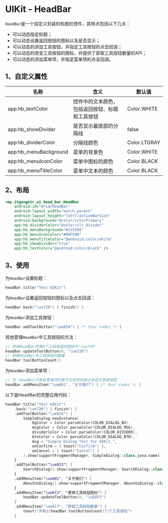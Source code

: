# UIKit - HeadBar

`HeadBar`是一个自定义封装的标题栏控件，其特点包括以下几点：
* 可以动态指定标题；
* 可以动态设置返回按钮的图标以及是否显示；
* 可以动态的添加工具按钮，并指定工具按钮的点击回调；
* 可以动态的改变工具按钮的图标，并提供了获取工具按钮数量的API；
* 可以动态的添加菜单项，并指定菜单项的点击回调。

## 1、自定义属性
|名称|含义|默认值|
|---|---|---|
|app:hb_textColor|控件中的文本颜色，包括返回按钮、标题和工具按钮|Color.WHITE|
|app:hb_showDivider|是否显示最底部的分隔线|false|
|app:hb_dividerColor|分隔线颜色|Color.LTGRAY|
|app:hb_menuBackground|菜单的背景色|Color.WHITE|
|app:hb_menuIconColor|菜单中图标的颜色|Color.BLACK|
|app:hb_menuTitleColor|菜单中文本的颜色|Color.BLACK|

## 2、布局
```xml
<my.itgungnir.ui.head_bar.HeadBar
    android:id="@+id/headBar"
    android:layout_width="match_parent"
    android:layout_height="?attr/actionBarSize"
    android:background="@color/colorPrimary"
    app:hb_dividerColor="@color/clr_divider"
    app:hb_menuBackground="#115588"
    app:hb_menuIconColor="#00FF00"
    app:hb_menuTitleColor="@android:color/white"
    app:hb_showDivider="true"
    app:hb_textColor="@android:color/black" />
```

## 3、使用
为`HeadBar`设置标题：
```kotlin
headBar.title("Test UIKit")
```
为`HeadBar`设置返回按钮的图标以及点击回调：
```kotlin
headBar.back("\ue720") { finish() }
```
为`HeadBar`添加工具按钮：
```kotlin
headBar.addToolButton("\ue834") { /* Your codes */ }
```
其他管理`HeadBar`中工具按钮的方法：
```kotlin
// 修改HeadBar的第0个工具按钮的图标为"\ue720"
headBar.updateToolButton(0, "\ue720")
// 获取HeadBar中工具按钮的数量
headBar.toolButtonCount()
```
为`HeadBar`添加菜单项：
```kotlin
// 注：HeadBar只有在菜单项列表不为空的时候才会显示菜单按钮
headBar.addMenuItem("\ue601", "关于我们") { /* Your codes */ }
```
以下是HeadBar的完整应用代码：
```kotlin
headBar.title("Test UIKit")
    .back("\ue720") { finish() }
    .addToolButton("\ue834") {
        SimpleDialog.newInstance(
            bgColor = Color.parseColor(COLOR_DIALOG_BG),
            msgColor = Color.parseColor(COLOR_DIALOG_MSG),
            dividerColor = Color.parseColor(COLOR_DIVIDER),
            btnColor = Color.parseColor(COLOR_DIALOG_BTN),
            msg = "Simple Dialog Test for UIKit.",
            onConfirm = { toast("Confirm") },
            onCancel = { toast("Cancel") }
        ).show(supportFragmentManager, SimpleDialog::class.java.name)
    }
    .addToolButton("\ue833") {
        SearchDialog().show(supportFragmentManager, SearchDialog::class.java.name)
    }
    .addMenuItem("\ue601", "关于我们") {
        AboutUsDialog().show(supportFragmentManager, AboutUsDialog::class.java.name)
    }
    .addMenuItem("\ue6f2", "更换工具按钮图标") {
        headBar.updateToolButton(0, "\uE6F2")
    }
    .addMenuItem("\ue617", "获取工具按钮数量") {
        toast("共有${headBar.toolButtonCount()}个工具按钮")
    }
```
